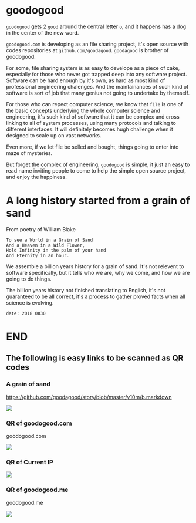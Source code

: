 
# goodogood


`goodogood` gets 2 `good` around the central letter `o`,
and it happens has a dog in the center of the new word.

`goodogood.com` is developing as an file sharing project,
it's open source with codes repositories at `github.com/goodagood`.
`goodagood` is brother of goodogood.

For some, file sharing system is as easy to develope as a piece of cake, 
especially for those who never got trapped deep into any software project.
Software can be hard enough by it's own, as hard as most kind of professional engineering chalenges.
And the maintainances of such kind of software is sort of job that many genius not going to undertake by themself.

For those who can repect computer science,
we know that `file` is one of the basic concepts underlying the whole computer science and engineering,
it's such kind of software that it can be complex and
cross linking to all of system processes, 
using many protocols and talking to different interfaces. 
It will definitely becomes hugh challenge when it designed to scale up on vast networks. 

Even more, if we let file be selled and bought, things going to enter into maze of mysteries.

But forget the complex of engineering, `goodogood` is simple, 
it just an easy to read name
inviting people to come to help the simple open source project,
and enjoy the happiness.


# A long history started from a grain of sand


From poetry of William Blake

    To see a World in a Grain of Sand
    And a Heaven in a Wild Flower,
    Hold Infinity in the palm of your hand 
    And Eternity in an hour.


We assemble a billion years history for a grain of sand. 
It's not relevent to software specifically, but it tells who we are,
why we come, and how we are going to do things.

The billion years history not finished translating to English,
it's not guaranteed to be all correct,
it's a process to gather proved facts when all science is evolving.


    date: 2018 0830


# END


## The following is easy links to be scanned as QR codes


### A grain of sand

https://github.com/goodagood/story/blob/master/y10m/b.markdown

<img src="/pic/qr/qr.600.sand.story.github.jpeg" /> <br />

### QR of goodogood.com

goodogood.com

<img src="/pic/qr/qr.goodogood.com.600.jpeg" /> <br />

### QR of Current IP

<img src="/pic/qr/qr.600.54.168.214.184.jpeg" /> <br />

### QR of goodogood.me

goodogood.me

<img src="/pic/qr/qr.goodogood.me.600.jpeg" /> <br />
